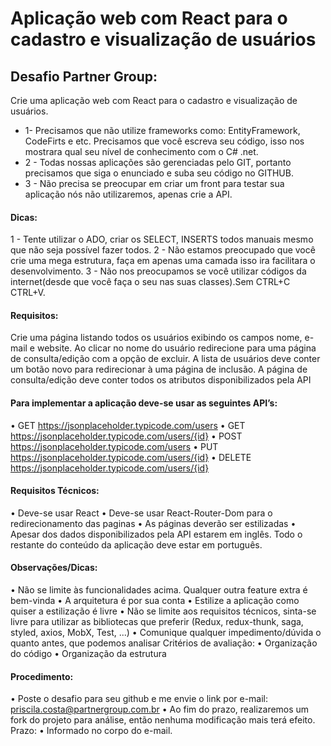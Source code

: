# Aplicação web com React para o cadastro e visualização de usuários

## Desafio Partner Group:

Crie uma aplicação web com React para o cadastro e visualização de usuários.

- 1- Precisamos que não utilize frameworks como:
  EntityFramework, CodeFirts e etc. Precisamos que você escreva seu código, isso nos mostrara qual seu nível de conhecimento com o C# .net.
- 2 - Todas nossas aplicações são gerenciadas pelo GIT, portanto precisamos que siga o enunciado e suba seu código no GITHUB.
- 3 - Não precisa se preocupar em criar um front para testar sua aplicação nós não utilizaremos, apenas crie a API.

#### Dicas:

1 - Tente utilizar o ADO, criar os SELECT, INSERTS todos manuais mesmo que não seja possível fazer todos.
2 - Não estamos preocupado que você crie uma mega estrutura, faça em apenas uma camada isso ira facilitara o desenvolvimento.
3 - Não nos preocupamos se você utilizar códigos da internet(desde que você faça o seu nas suas classes).Sem CTRL+C CTRL+V.

#### Requisitos:

Crie uma página listando todos os usuários exibindo os campos nome, e-mail e website. Ao clicar no nome do usuário redirecione para uma página de consulta/edição com a opção de excluir.
A lista de usuários deve conter um botão novo para redirecionar à uma página de inclusão.
A página de consulta/edição deve conter todos os atributos disponibilizados pela API

#### Para implementar a aplicação deve-se usar as seguintes API’s:

• GET https://jsonplaceholder.typicode.com/users
• GET https://jsonplaceholder.typicode.com/users/{id}
• POST https://jsonplaceholder.typicode.com/users
• PUT https://jsonplaceholder.typicode.com/users/{id}
• DELETE https://jsonplaceholder.typicode.com/users/{id}

#### Requisitos Técnicos:

• Deve-se usar React
• Deve-se usar React-Router-Dom para o redirecionamento das paginas
• As páginas deverão ser estilizadas
• Apesar dos dados disponibilizados pela API estarem em inglês. Todo o restante do conteúdo da aplicação deve estar em português.

#### Observações/Dicas:

• Não se limite às funcionalidades acima. Qualquer outra feature extra é bem-vinda
• A arquitetura é por sua conta
• Estilize a aplicação como quiser a estilização é livre
• Não se limite aos requisitos técnicos, sinta-se livre para utilizar as bibliotecas que preferir (Redux, redux-thunk, saga, styled, axios, MobX, Test, ...)
• Comunique qualquer impedimento/dúvida o quanto antes, que podemos analisar
Critérios de avaliação:
• Organização do código
• Organização da estrutura

#### Procedimento:

• Poste o desafio para seu github e me envie o link por e-mail: priscila.costa@partnergroup.com.br
• Ao fim do prazo, realizaremos um fork do projeto para análise, então nenhuma modificação mais terá efeito.
Prazo:
• Informado no corpo do e-mail.
